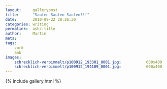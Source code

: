 ```yaml
---
layout:     gallerypost
title:      "Saufen Saufen Saufen!!!"
date:       2010-09-22 20:26:30
categories: writing
permalink:  ash/:title
author:     Martin
meta:
tags:
    zork
    ank
images:
    schrecklich-verpimmelt/p100912_193301_0001.jpg:           600x400
    schrecklich-verpimmelt/p100912_194109_0001.jpg:           600x400
---
```


{% include gallery.html %}
